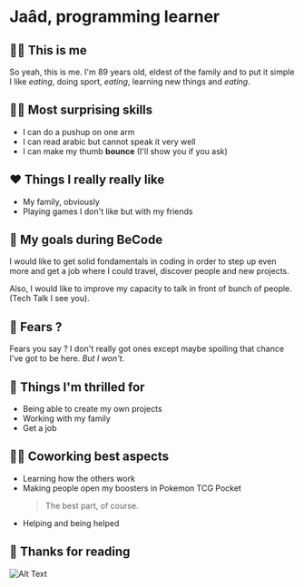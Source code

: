 # Jaâd, programming learner 

## 👨🏻 This is me

So yeah, this is me. I'm 89 years old, eldest of the family and to put it simple I like *eating*, doing sport, *eating*, learning new things and *eating*.

## 🤹🏻 Most surprising skills

- I can do a pushup on one arm
- I can read arabic but cannot speak it very well
- I can make my thumb **bounce** (I'll show you if you ask)

## ❤️ Things I really really like

- My family, obviously
- Playing games I don't like but with my friends

## 🎯 My goals during BeCode

I would like to get solid fondamentals in coding in order to step up even more and get a job where I could travel, discover people and new projects. 

Also, I would like to improve my capacity to talk in front of bunch of people. (Tech Talk I see you).

## 🧌 Fears ?

Fears you say ? I don't really got ones except maybe spoiling that chance I've got to be here. *But I won't*.

## 🤩 Things I'm thrilled for

- Being able to create my own projects
- Working with my family
- Get a job

## 🤝🏻 Coworking best aspects

- Learning how the others work
- Making people open my boosters in Pokemon TCG Pocket
  > The best part, of course.
- Helping and being helped

## 🥸 Thanks for reading 
  
![Alt Text](https://i.giphy.com/media/v1.Y2lkPTc5MGI3NjExaWh2czM3YTA3c2F4N3RiNnBwbHZsNWozaDdydHR6ZzRldXdoNXc3cCZlcD12MV9pbnRlcm5hbF9naWZfYnlfaWQmY3Q9Zw/jx5MJyZqAFsLS/giphy.gif)
